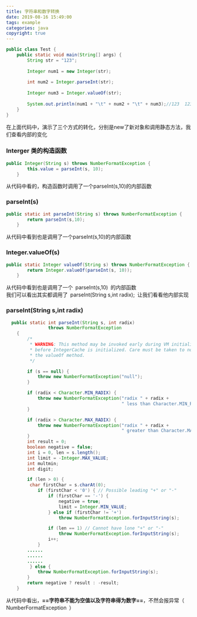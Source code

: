 ```yaml
---
title: 字符串和数字转换
date: 2019-08-16 15:49:00
tags: example
categories: java
copyright: true
---
```

```java
public class Test {
    public static void main(String[] args) {
        String str = "123";
 
        Integer num1 = new Integer(str);
 
        int num2 = Integer.parseInt(str);
 
        Integer num3 = Integer.valueOf(str);
 
        System.out.println(num1 + "\t" + num2 + "\t" + num3);//123	123	123
    }
}
```

在上面代码中，演示了三个方式的转化，分别是new了新对象和调用静态方法，我们查看内部的变化
<!-- more -->
### Interger 类的构造函数
```java
public Integer(String s) throws NumberFormatException {
        this.value = parseInt(s, 10);
    }
```
从代码中看的，构造函数时调用了一个parseInt(s,10)的内部函数
### parseInt(s) 
```java
public static int parseInt(String s) throws NumberFormatException {
        return parseInt(s,10);
    }
```
从代码中看到也是调用了一个parseInt(s,10)的内部函数
### Integer.valueOf(s)
```java
public static Integer valueOf(String s) throws NumberFormatException {
        return Integer.valueOf(parseInt(s, 10));
    }
```
从代码中看到也是调用了一个&ensp;parseInt(s,10)&ensp;的内部函数  
我们可以看出其实都调用了&ensp;parseInt(String s,int radix);&ensp;让我们看看他内部实现

### parseInt(String s,int radix)
```java
  public static int parseInt(String s, int radix)
                throws NumberFormatException
    {
        /*
         * WARNING: This method may be invoked early during VM initialization
         * before IntegerCache is initialized. Care must be taken to not use
         * the valueOf method.
         */

        if (s == null) {
            throw new NumberFormatException("null");
        }

        if (radix < Character.MIN_RADIX) {
            throw new NumberFormatException("radix " + radix +
                                            " less than Character.MIN_RADIX");
        }

        if (radix > Character.MAX_RADIX) {
            throw new NumberFormatException("radix " + radix +
                                            " greater than Character.MAX_RADIX");
        }
        int result = 0;
        boolean negative = false;
        int i = 0, len = s.length();
        int limit = -Integer.MAX_VALUE;
        int multmin;
        int digit;

        if (len > 0) {
         char firstChar = s.charAt(0);
            if (firstChar < '0') { // Possible leading "+" or "-"
                if (firstChar == '-') {
                    negative = true;
                    limit = Integer.MIN_VALUE;
                } else if (firstChar != '+')
                    throw NumberFormatException.forInputString(s);

                if (len == 1) // Cannot have lone "+" or "-"
                    throw NumberFormatException.forInputString(s);
                i++;
            }
        ......
        ......
        ......
         } else {
            throw NumberFormatException.forInputString(s);
        }
        return negative ? result : -result;
    }
```
从代码中看出，**==字符串不能为空值以及字符串得为数字==**，不然会报异常（&ensp;NumberFormatException&ensp;）